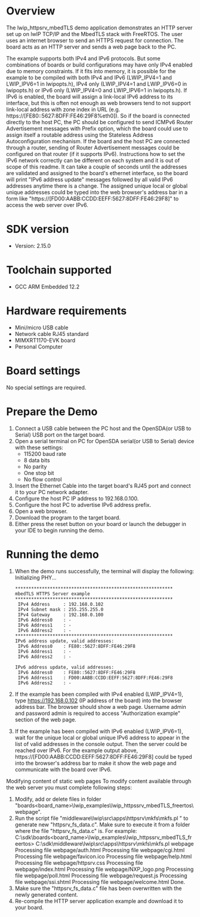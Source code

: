 Overview
========

The lwip_httpsrv_mbedTLS demo application demonstrates an HTTP server set up on lwIP TCP/IP and the MbedTLS stack with
FreeRTOS. The user uses an internet browser to send an HTTPS request for connection. The board acts as an HTTP server
and sends a web page back to the PC.

The example supports both IPv4 and IPv6 protocols. But some combinations of boards or build configurations may have
only IPv4 enabled due to memory constraints. If it fits into memory, it is possible for the example to be compiled
with both IPv4 and IPv6 (LWIP_IPV4=1 and LWIP_IPV6=1 in lwipopts.h), IPv4 only (LWIP_IPV4=1 and LWIP_IPV6=0
in lwipopts.h) or IPv6 only (LWIP_IPV4=0 and LWIP_IPV6=1 in lwipopts.h).
If IPv6 is enabled, the board will assign a link-local IPv6 address to its interface, but this is often not enough
as web browsers tend to not support link-local address with zone index in URL (e.g. https://[FE80::5627:8DFF:FE46:29F8%eth0]).
So if the board is connected directly to the host PC, the PC should be configured to send ICMPv6 Router Advertisement
messages with Prefix option, which the board could use to assign itself a routable address using the Stateless Address
Autoconfiguration mechanism. If the board and the host PC are connected through a router, sending of Router Advertisement
messages could be configured on that router (if it supports IPv6).
Instructions how to set the IPv6 network correctly can be different on each system and it is out of scope of this readme.
It can take a couple of seconds until the addresses are validated and assigned to the board's ethernet interface,
so the board will print "IPv6 address update" messages followed by all valid IPv6 addresses anytime there is a change.
The assigned unique local or global unique addresses could be typed into the web browser's address bar in a form like
"https://[FD00:AABB:CCDD:EEFF:5627:8DFF:FE46:29F8]" to access the web server over IPv6.


SDK version
===========
- Version: 2.15.0

Toolchain supported
===================
- GCC ARM Embedded  12.2

Hardware requirements
=====================
- Mini/micro USB cable
- Network cable RJ45 standard
- MIMXRT1170-EVK board
- Personal Computer

Board settings
==============
No special settings are required.

Prepare the Demo
================
1.  Connect a USB cable between the PC host and the OpenSDA(or USB to Serial) USB port on the target board.
2.  Open a serial terminal on PC for OpenSDA serial(or USB to Serial) device with these settings:
    - 115200 baud rate
    - 8 data bits
    - No parity
    - One stop bit
    - No flow control
3.  Insert the Ethernet Cable into the target board's RJ45 port and connect it to your PC network adapter.
4.  Configure the host PC IP address to 192.168.0.100.
5.  Configure the host PC to advertise IPv6 address prefix.
6.  Open a web browser.
7.  Download the program to the target board.
8.  Either press the reset button on your board or launch the debugger in your IDE to begin running the demo.

Running the demo
================
1.  When the demo runs successfully, the terminal will display the following:
        Initializing PHY...

        ***********************************************************
        mbedTLS HTTPS Server example
        ***********************************************************
         IPv4 Address     : 192.168.0.102
         IPv4 Subnet mask : 255.255.255.0
         IPv4 Gateway     : 192.168.0.100
         IPv6 Address0    : -
         IPv6 Address1    : -
         IPv6 Address2    : -
        ***********************************************************
        IPv6 address update, valid addresses:
         IPv6 Address0    : FE80::5627:8DFF:FE46:29F8
         IPv6 Address1    : -
         IPv6 Address2    : -

        IPv6 address update, valid addresses:
         IPv6 Address0    : FE80::5627:8DFF:FE46:29F8
         IPv6 Address1    : FD00:AABB:CCDD:EEFF:5627:8DFF:FE46:29F8
         IPv6 Address2    : -

2.  If the example has been compiled with IPv4 enabled (LWIP_IPV4=1), type https://192.168.0.102 (IP address of the board) into the browser
    address bar. The browser should show a web page.
	Username admin and password admin is required to access "Authorization example" section of the web page.

3.  If the example has been compiled with IPv6 enabled (LWIP_IPV6=1), wait for the unique local or global unique IPv6 address to appear
    in the list of valid addresses in the console output. Then the server could be reached over IPv6.
    For the example output above, https://[FD00:AABB:CCDD:EEFF:5627:8DFF:FE46:29F8] could be typed into the browser's address bar to make it
    show the web page and communicate with the board over IPv6.

Modifying content of static web pages
To modify content available through the web server you must complete following steps:
  1. Modify, add or delete files in folder "boards\<board_name>\lwip_examples\lwip_httpssrv_mbedTLS_freertos\webpage".
  2. Run the script file "middleware\lwip\src\apps\httpsrv\mkfs\mkfs.pl <directory name>" to generate new "httpsrv_fs_data.c".
     Make sure to execute it from a folder where the file "httpsrv_fs_data.c" is. For example:
        C:\sdk\boards\<board_name>\lwip_examples\lwip_httpssrv_mbedTLS_freertos> C:\sdk\middleware\lwip\src\apps\httpsrv\mkfs\mkfs.pl webpage
		Processing file webpage/auth.html
		Processing file webpage/cgi.html
		Processing file webpage/favicon.ico
		Processing file webpage/help.html
		Processing file webpage/httpsrv.css
		Processing file webpage/index.html
		Processing file webpage/NXP_logo.png
		Processing file webpage/poll.html
		Processing file webpage/request.js
		Processing file webpage/ssi.shtml
		Processing file webpage/welcome.html
		Done.
  3. Make sure the "httpsrv_fs_data.c" file has been overwritten with the newly generated content.
  4. Re-compile the HTTP server application example and download it to your board.
